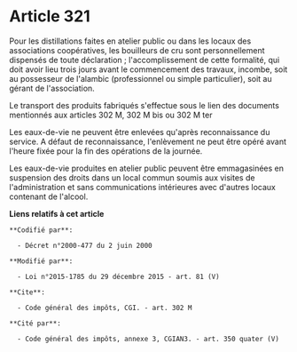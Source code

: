 # Article 321

Pour les distillations faites en atelier public ou dans les locaux des associations coopératives, les bouilleurs de cru sont
personnellement dispensés de toute déclaration ; l'accomplissement de cette formalité, qui doit avoir lieu trois jours avant
le commencement des travaux, incombe, soit au possesseur de l'alambic (professionnel ou simple particulier), soit au gérant
de l'association. 

Le transport des produits fabriqués s'effectue sous le lien des documents mentionnés aux articles 302 M, 302 M bis ou 302 M
ter 

Les eaux-de-vie ne peuvent être enlevées qu'après reconnaissance du service. A défaut de reconnaissance, l'enlèvement ne peut
être opéré avant l'heure fixée pour la fin des opérations de la journée. 

Les eaux-de-vie produites en atelier public peuvent être emmagasinées en suspension des droits dans un local commun soumis
aux visites de l'administration et sans communications intérieures avec d'autres locaux contenant de l'alcool.

**Liens relatifs à cet article**

	**Codifié par**:

	  - Décret n°2000-477 du 2 juin 2000

	**Modifié par**:

	  - Loi n°2015-1785 du 29 décembre 2015 - art. 81 (V)

	**Cite**:

	  - Code général des impôts, CGI. - art. 302 M

	**Cité par**:

	  - Code général des impôts, annexe 3, CGIAN3. - art. 350 quater (V)
